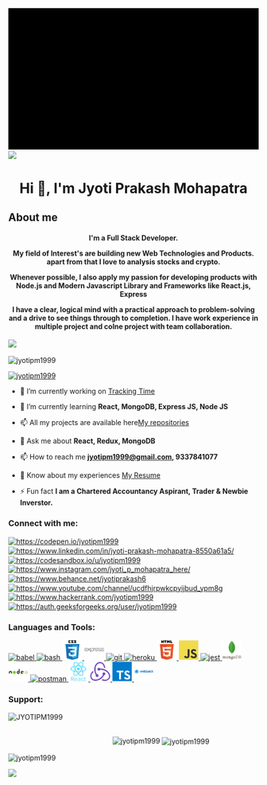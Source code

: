 <img src="https://github.com/JYOTIPM1999/JYOTIPM1999/blob/main/Purple%20Modern%20Game%20Channel%20Youtube%20Banner%20(1).gif?raw=true"/>
<img src="https://camo.githubusercontent.com/48ec00ed4c84e771db4a1db90b56352923a8d644452a32b434d68e97006c9337/68747470733a2f2f63686b736b696c6c732e636f6d2f77702d636f6e74656e742f75706c6f6164732f323032302f30342f504e432d416e696d617465642d42616e6e6572732e676966" />
<h1 align="center">Hi 👋, I'm Jyoti Prakash Mohapatra</h1>
<h2 align="left">About me</h2>
<h4 align="center">I'm a Full Stack Developer. 

My field of Interest's are building new Web Technologies and Products. apart from that I love to analysis stocks and crypto.

Whenever possible, I also apply my passion for developing products with Node.js and Modern Javascript Library and Frameworks like React.js, Express

I have a clear, logical mind with a practical approach to problem-solving and a drive to see things through to completion. I have work experience in multiple project and colne project with team collaboration.</h4>
<img src="https://camo.githubusercontent.com/683e2187241c641430216c864ce93fc5a0e0dfb232c5a01d1c54b54d63aa8cb2/68747470733a2f2f63646e2e6472696262626c652e636f6d2f75736572732f313136323037372f73637265656e73686f74732f333834383931342f70726f6772616d6d65722e676966"/>

<p align="left"> <img src="https://komarev.com/ghpvc/?username=jyotipm1999&label=Profile%20views&color=0e75b6&style=flat" alt="jyotipm1999" /> </p>

<p align="left"> <a href="https://github.com/ryo-ma/github-profile-trophy"><img src="https://github-profile-trophy.vercel.app/?username=jyotipm1999&theme=discord" alt="jyotipm1999" /></a> </p>

- 🔭 I’m currently working on [Tracking Time](https://trackingtime.co/)

- 🌱 I’m currently learning **React, MongoDB, Express JS, Node JS**
- 📫 All my projects are available here[My repositories](https://github.com/JYOTIPM1999?tab=repositories)

- 💬 Ask me about **React, Redux, MongoDB**

- 📫 How to reach me **jyotipm1999@gmail.com, 9337841077**

- 📄 Know about my experiences [My Resume](https://drive.google.com/file/d/1QqhopBMPObPFsZF61IuLP4qtEBQ0RGTU/view?usp=sharing)

- ⚡ Fun fact **I am a Chartered Accountancy Aspirant, Trader & Newbie Inverstor.**

<h3 align="left">Connect with me:</h3>
<p align="left">
<a href="https://codepen.io/https://codepen.io/jyotipm1999" target="blank"><img align="center" src="https://raw.githubusercontent.com/rahuldkjain/github-profile-readme-generator/master/src/images/icons/Social/codepen.svg" alt="https://codepen.io/jyotipm1999" height="30" width="40" /></a>
<a href="https://www.linkedin.com/in/jyoti-prakash-mohapatra-8550a61a5/" target="blank"><img align="center" src="https://raw.githubusercontent.com/rahuldkjain/github-profile-readme-generator/master/src/images/icons/Social/linked-in-alt.svg" alt="https://www.linkedin.com/in/jyoti-prakash-mohapatra-8550a61a5/" height="30" width="40" /></a>
<a href="https://codesandbox.com/https://codesandbox.io/u/jyotipm1999" target="blank"><img align="center" src="https://raw.githubusercontent.com/rahuldkjain/github-profile-readme-generator/master/src/images/icons/Social/codesandbox.svg" alt="https://codesandbox.io/u/jyotipm1999" height="30" width="40" /></a>
<a href="https://instagram.com/https://www.instagram.com/jyoti_p_mohapatra_here/" target="blank"><img align="center" src="https://raw.githubusercontent.com/rahuldkjain/github-profile-readme-generator/master/src/images/icons/Social/instagram.svg" alt="https://www.instagram.com/jyoti_p_mohapatra_here/" height="30" width="40" /></a>
<a href="https://www.behance.net/https://www.behance.net/jyotiprakash6" target="blank"><img align="center" src="https://raw.githubusercontent.com/rahuldkjain/github-profile-readme-generator/master/src/images/icons/Social/behance.svg" alt="https://www.behance.net/jyotiprakash6" height="30" width="40" /></a>
<a href="https://www.youtube.com/c/https://www.youtube.com/channel/ucdfhjrpwkcpyijbud_ypm8g" target="blank"><img align="center" src="https://raw.githubusercontent.com/rahuldkjain/github-profile-readme-generator/master/src/images/icons/Social/youtube.svg" alt="https://www.youtube.com/channel/ucdfhjrpwkcpyijbud_ypm8g" height="30" width="40" /></a>
<a href="https://www.hackerrank.com/https://www.hackerrank.com/jyotipm1999" target="blank"><img align="center" src="https://raw.githubusercontent.com/rahuldkjain/github-profile-readme-generator/master/src/images/icons/Social/hackerrank.svg" alt="https://www.hackerrank.com/jyotipm1999" height="30" width="40" /></a>
<a href="https://auth.geeksforgeeks.org/user/https://auth.geeksforgeeks.org/user/jyotipm1999" target="blank"><img align="center" src="https://raw.githubusercontent.com/rahuldkjain/github-profile-readme-generator/master/src/images/icons/Social/geeks-for-geeks.svg" alt="https://auth.geeksforgeeks.org/user/jyotipm1999" height="30" width="40" /></a>
</p>

<h3 align="left">Languages and Tools:</h3>
<p align="left"> <a href="https://babeljs.io/" target="_blank" rel="noreferrer"> <img src="https://www.vectorlogo.zone/logos/babeljs/babeljs-icon.svg" alt="babel" width="40" height="40"/> </a> <a href="https://www.gnu.org/software/bash/" target="_blank" rel="noreferrer"> <img src="https://www.vectorlogo.zone/logos/gnu_bash/gnu_bash-icon.svg" alt="bash" width="40" height="40"/> </a> <a href="https://www.w3schools.com/css/" target="_blank" rel="noreferrer"> <img src="https://raw.githubusercontent.com/devicons/devicon/master/icons/css3/css3-original-wordmark.svg" alt="css3" width="40" height="40"/> </a> <a href="https://expressjs.com" target="_blank" rel="noreferrer"> <img src="https://raw.githubusercontent.com/devicons/devicon/master/icons/express/express-original-wordmark.svg" alt="express" width="40" height="40"/> </a> <a href="https://git-scm.com/" target="_blank" rel="noreferrer"> <img src="https://www.vectorlogo.zone/logos/git-scm/git-scm-icon.svg" alt="git" width="40" height="40"/> </a> <a href="https://heroku.com" target="_blank" rel="noreferrer"> <img src="https://www.vectorlogo.zone/logos/heroku/heroku-icon.svg" alt="heroku" width="40" height="40"/> </a> <a href="https://www.w3.org/html/" target="_blank" rel="noreferrer"> <img src="https://raw.githubusercontent.com/devicons/devicon/master/icons/html5/html5-original-wordmark.svg" alt="html5" width="40" height="40"/> </a> <a href="https://developer.mozilla.org/en-US/docs/Web/JavaScript" target="_blank" rel="noreferrer"> <img src="https://raw.githubusercontent.com/devicons/devicon/master/icons/javascript/javascript-original.svg" alt="javascript" width="40" height="40"/> </a> <a href="https://jestjs.io" target="_blank" rel="noreferrer"> <img src="https://www.vectorlogo.zone/logos/jestjsio/jestjsio-icon.svg" alt="jest" width="40" height="40"/> </a> <a href="https://www.mongodb.com/" target="_blank" rel="noreferrer"> <img src="https://raw.githubusercontent.com/devicons/devicon/master/icons/mongodb/mongodb-original-wordmark.svg" alt="mongodb" width="40" height="40"/> </a> <a href="https://nodejs.org" target="_blank" rel="noreferrer"> <img src="https://raw.githubusercontent.com/devicons/devicon/master/icons/nodejs/nodejs-original-wordmark.svg" alt="nodejs" width="40" height="40"/> </a> <a href="https://postman.com" target="_blank" rel="noreferrer"> <img src="https://www.vectorlogo.zone/logos/getpostman/getpostman-icon.svg" alt="postman" width="40" height="40"/> </a> <a href="https://reactjs.org/" target="_blank" rel="noreferrer"> <img src="https://raw.githubusercontent.com/devicons/devicon/master/icons/react/react-original-wordmark.svg" alt="react" width="40" height="40"/> </a> <a href="https://redux.js.org" target="_blank" rel="noreferrer"> <img src="https://raw.githubusercontent.com/devicons/devicon/master/icons/redux/redux-original.svg" alt="redux" width="40" height="40"/> </a> <a href="https://www.typescriptlang.org/" target="_blank" rel="noreferrer"> <img src="https://raw.githubusercontent.com/devicons/devicon/master/icons/typescript/typescript-original.svg" alt="typescript" width="40" height="40"/> </a> <a href="https://webpack.js.org" target="_blank" rel="noreferrer"> <img src="https://raw.githubusercontent.com/devicons/devicon/d00d0969292a6569d45b06d3f350f463a0107b0d/icons/webpack/webpack-original-wordmark.svg" alt="webpack" width="40" height="40"/> </a> </p>

<h3 align="left">Support:</h3>
<p><a href="https://www.buymeacoffee.com/JYOTIPM1999"> <img align="left" src="https://cdn.buymeacoffee.com/buttons/v2/default-yellow.png" height="50" width="210" alt="JYOTIPM1999" /></a></p><br><br>

<p><img align="left"  src="https://github-readme-stats.vercel.app/api/top-langs?username=jyotipm1999&show_icons=true&locale=en&layout=compact" alt="jyotipm1999"/></p>

<p>&nbsp;<img align="center" src="https://github-readme-stats.vercel.app/api?username=jyotipm1999&show_icons=true&locale=en" alt="jyotipm1999" /></p>

<p><img align="center" src="https://github-readme-streak-stats.herokuapp.com/?user=jyotipm1999&" alt="jyotipm1999" /></p>






<p>
  <img src="https://activity-graph.herokuapp.com/graph?username=JYOTIPM1999&show_icons=true&count_private=true&include_all_commits=true&theme=minimal&hide_border=true&radius=4" />
</p>
